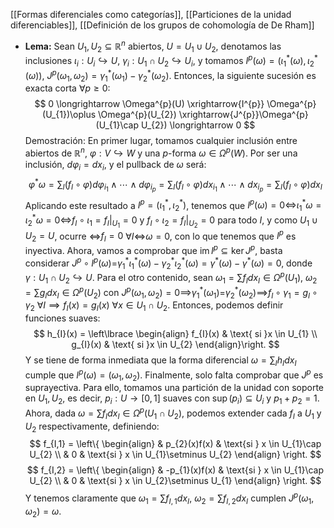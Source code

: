 [[Formas diferenciales como categorías]], [[Particiones de la unidad diferenciables]], [[Definición de los grupos de cohomología de De Rham]]

- **Lema:** Sean $U_{1},U_{2} \subseteq \mathbb{R}^n$ abiertos, $U=U_{1}\cup U_{2}$, denotamos las inclusiones $\iota_{i}:U_{i} \hookrightarrow U$, $\gamma_{i}:U_{1}\cap U_{2}\hookrightarrow U_{i}$, y tomamos $I^{p}(\omega) = (\iota_{1}^{*}(\omega), \iota_{2}^{*}(\omega))$, $J^{p}(\omega_{1},\omega_{2}) = \gamma_{1}^{*}(\omega_{1}) - \gamma_{2}^{*}(\omega_{2})$. Entonces, la siguiente sucesión es exacta corta $\forall p \geq 0$:$$
0 \longrightarrow  \Omega^{p}(U) \xrightarrow{I^{p}} \Omega^{p}(U_{1})\oplus \Omega^{p}(U_{2}) \xrightarrow{J^{p}}\Omega^{p}(U_{1}\cap U_{2}) \longrightarrow  0
$$
	Demostración: En primer lugar, tomamos cualquier inclusión entre abiertos de $\mathbb{R}^{n}$, $\varphi:V \hookrightarrow W$ y una $p$-forma $\omega \in \Omega^{p}(W)$. Por ser una inclusión, $d\varphi_{i}=dx_{i}$, y el pullback de $\omega$ será:$$
\varphi^{*}\omega = \sum_{I}(f_{I}\circ \varphi)d\varphi_{i_{1}} \wedge \cdots \wedge d\varphi_{i_{p}} = \sum_{I}(f_{I}\circ \varphi)dx_{i_{1}} \wedge \cdots \wedge dx_{i_{p}} = \sum_{I}(f_{I}\circ \varphi)dx_{I}
$$Aplicando este resultado a $I^{p}=(\iota_{1}^{*}, \iota_{2}^{*})$, tenemos que $I^{p}(\omega) = 0 \iff$$\iota_{1}^{*}\omega=\iota_{2}^{*}\omega=0 \iff$$f_{I} \circ \iota_{1} = f_{I}|_{U_{1}}=0$ y $f_{I} \circ \iota_{2} = f_{I}|_{U_{2}}=0$ para todo $I$, y como $U_{1} \cup U_{2}=U$, ocurre $\iff$$f_{I}=0$ $\forall I$$\iff$$\omega=0$, con lo que tenemos que $I^{p}$ es inyectiva.
	Ahora, vamos a comprobar que $\mathop{\mathrm{im}}I^{p} \subseteq \ker J^{p}$, basta considerar $J^{p}\circ I^{p}(\omega) =$$\gamma_{1}^{*}\iota_{1}^{*}(\omega)- \gamma_{2}^{*}\iota_{2}^{*}(\omega)$$= \gamma^{*}(\omega) - \gamma^{*}(\omega) = 0$, donde $\gamma:U_{1}\cap U_{2} \hookrightarrow U$. Para el otro contenido, sean $\omega_{1}=\sum f_{I}dx_{I}\in \Omega^{p}(U_{1})$, $\omega_{2}=\sum g_{I}dx_{I}\in \Omega^{p}(U_{2})$ con $J^{p}(\omega_{1},\omega_{2})=0 \implies$$\gamma_{1}^{*}(\omega_{1})=$$\gamma_{2}^{*}(\omega_{2}) \implies$$f_{I}\circ \gamma_{1} = g_{I}\circ \gamma_{2}$ $\forall I \implies f_{I}(x)=g_{I}(x)$ $\forall x \in U_{1}\cap U_{2}$. Entonces, podemos definir funciones suaves:$$
h_{I}(x) = \left\lbrace \begin{align}
f_{I}(x) & \text{ si }x \in U_{1} \\
g_{I}(x) & \text{ si }x \in U_{2}
\end{align}\right.
$$Y se tiene de forma inmediata que la forma diferencial $\omega=\sum_{I}h_{I}dx_{I}$ cumple que $I^{p}(\omega) = (\omega_{1},\omega_{2})$.
	Finalmente, solo falta comprobar que $J^{p}$ es suprayectiva. Para ello, tomamos una partición de la unidad con soporte en $U_{1},U_{2}$, es decir, $p_{i}:U\longrightarrow [0,1]$ suaves con $\mathop{\mathrm{sup}}(p_{i})\subseteq U_{i}$ y $p_{1}+p_{2}=1$. Ahora, dada $\omega=\sum f_{I}dx_{I}\in \Omega^{p}(U_{1}\cap U_{2})$, podemos extender cada $f_{I}$ a $U_{1}$ y $U_{2}$ respectivamente, definiendo:$$
f_{I,1} = \left\{ \begin{align}
& p_{2}(x)f(x) & \text{si } x \in U_{1}\cap U_{2} \\
& 0 & \text{si } x \in U_{1}\setminus U_{2}
\end{align} \right.
$$$$
f_{I,2} = \left\{ \begin{align}
& -p_{1}(x)f(x) & \text{si } x \in U_{1}\cap U_{2} \\
& 0 & \text{si } x \in U_{2}\setminus U_{1}
\end{align} \right.
$$Y tenemos claramente que $\omega_{1}=\sum f_{I,1}dx_{I}$, $\omega_{2}=\sum f_{I,2}dx_{I}$ cumplen $J^{p}(\omega_{1},\omega_{2}) = \omega$.

